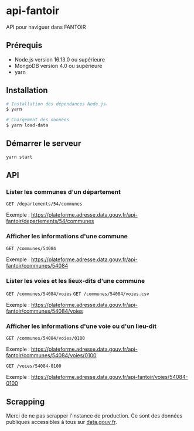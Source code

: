 # api-fantoir
API pour naviguer dans FANTOIR

## Prérequis

- Node.js version 16.13.0 ou supérieure
- MongoDB version 4.0 ou supérieure
- yarn

## Installation

```bash
# Installation des dépendances Node.js
$ yarn

# Chargement des données
$ yarn load-data
```

## Démarrer le serveur

```bash
yarn start
```

## API

### Lister les communes d'un département

`GET /departements/54/communes`

Exemple : https://plateforme.adresse.data.gouv.fr/api-fantoir/departements/54/communes

### Afficher les informations d'une commune

`GET /communes/54084`

Exemple : https://plateforme.adresse.data.gouv.fr/api-fantoir/communes/54084

### Lister les voies et les lieux-dits d'une commune

`GET /communes/54084/voies`
`GET /communes/54084/voies.csv`

Exemple : https://plateforme.adresse.data.gouv.fr/api-fantoir/communes/54084/voies

### Afficher les informations d'une voie ou d'un lieu-dit

`GET /communes/54084/voies/0100`

Exemple : https://plateforme.adresse.data.gouv.fr/api-fantoir/communes/54084/voies/0100

`GET /voies/54084-0100`

Exemple : https://plateforme.adresse.data.gouv.fr/api-fantoir/voies/54084-0100

## Scrapping

Merci de ne pas scrapper l'instance de production. Ce sont des données publiques accessibles à tous sur [data.gouv.fr](https://www.data.gouv.fr/fr/datasets/fichier-fantoir-des-voies-et-lieux-dits/).
